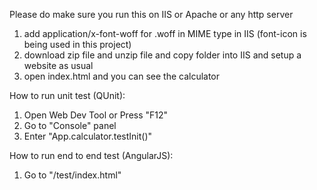 Please do make sure you run this on IIS or Apache or any http server

1. add application/x-font-woff for .woff in MIME type in IIS (font-icon is being used in this project)
2. download zip file and unzip file and copy folder into IIS and setup a website as usual
3. open index.html and you can see the calculator

How to run unit test (QUnit):
1. Open Web Dev Tool or Press "F12"
2. Go to "Console" panel
3. Enter "App.calculator.testInit()"

How to run end to end test (AngularJS):
1. Go to "/test/index.html"
